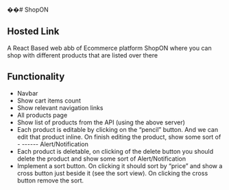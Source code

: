 ��#   S h o p O N 

## Hosted Link
A React Based web abb of Ecommerce platform ShopON where you can shop with different products that are listed over there

## Functionality
- Navbar
- Show cart items count
- Show relevant navigation links
- All products page
- Show list of products from the API (using the above server)
- Each product is editable by clicking on the “pencil” button. And we can edit that product inline. On finish editing the product, show some sort of - ------ 
 Alert/Notification
- Each product is deletable, on clicking of the delete button you should delete the product and show some sort of Alert/Notification
- Implement a sort button. On clicking it should sort by “price” and show a cross button just beside it (see the sort view). On clicking the cross button remove the sort.

 
 
